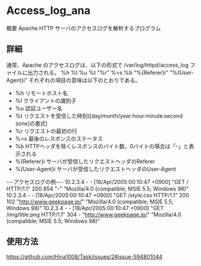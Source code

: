 # Access_log_ana
概要
Apache HTTP サーバのアクセスログを解析するプログラム

## 詳細
通常、Apache のアクセスログは、以下の形式で
/var/log/httpd/access_log ファイルに出力される。
%h %l %u %t \"%r\" %>s %b \"%{Referer}i\" \"%{User-Agent}i\"
それぞれの項目の意味は以下のとおりである。
- %h    リモートホスト名
- %l    クライアントの識別子
- %u    認証ユーザー名
- %t    リクエストを受信した時刻([day/month/year:hour:minute:second zone]の書式)
- %r    リクエストの最初の行
- %>s   最後のレスポンスのステータス
- %b    HTTPヘッダを除くレスポンスのバイト数。0バイトの場合は「-」と表示される
- %{Referer}i    サーバが受信したリクエストヘッダのReferer
- %{User-Agent}i サーバが受信したリクエストヘッダのUser-Agent

---アクセスログの例---
10.2.3.4 - - [18/Apr/2005:00:10:47 +0900] "GET / HTTP/1.1" 200 854 "-" "Mozilla/4.0 (compatible; MSIE 5.5; Windows 98)"
10.2.3.4 - - [18/Apr/2005:00:10:47 +0900] "GET /style.css HTTP/1.1" 200 102 "http://www.geekpage.jp/" "Mozilla/4.0 (compatible; MSIE 5.5; Windows 98)"
10.2.3.4 - - [18/Apr/2005:00:10:47 +0900] "GET /img/title.png HTTP/1.1" 304 - "http://www.geekpage.jp/" "Mozilla/4.0 (compatible; MSIE 5.5; Windows 98)"
## 使用方法
https://github.com/Hina1008/Task/issues/2#issue-594801044



